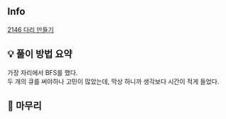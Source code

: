 ## Info
[2146 다리 만들기](https://www.acmicpc.net/problem/2146)

## 💡 풀이 방법 요약
가장 자리에서 BFS를 했다.  
두 개의 큐를 써야하나 고민이 많았는데, 막상 하니까 생각보다 시간이 적게 들었다.  

## 🙂 마무리
